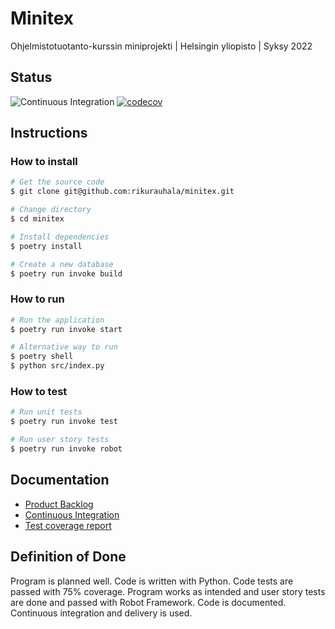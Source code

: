 # Minitex

Ohjelmistotuotanto-kurssin miniprojekti | Helsingin yliopisto | Syksy 2022

## Status

![Continuous Integration](https://github.com/rikurauhala/minitex/workflows/CI/badge.svg)
[![codecov](https://codecov.io/gh/rikurauhala/minitex/branch/main/graph/badge.svg?token=MIVVZGAX67)](https://codecov.io/gh/rikurauhala/minitex)

## Instructions

### How to install

```bash
# Get the source code
$ git clone git@github.com:rikurauhala/minitex.git

# Change directory
$ cd minitex

# Install dependencies
$ poetry install

# Create a new database
$ poetry run invoke build
```

### How to run

```bash
# Run the application
$ poetry run invoke start

# Alternative way to run
$ poetry shell
$ python src/index.py
```

### How to test

```bash
# Run unit tests
$ poetry run invoke test

# Run user story tests
$ poetry run invoke robot
```

## Documentation

- [Product Backlog](https://docs.google.com/spreadsheets/d/e/2PACX-1vT0XfimtFOWroZy0wJ5NKa43JU2sddjG1ixwx4_bO4ShlPGQ1gfIO_tivunbP-bqmIWVCWoO5qOdBI6/pubhtml)
- [Continuous Integration](https://github.com/rikurauhala/minitex/blob/main/.github/workflows/main.yml)
- [Test coverage report](https://app.codecov.io/gh/rikurauhala/minitex)

## Definition of Done

Program is planned well. Code is written with Python. Code tests are passed with 75% coverage. Program works as intended and user story tests are done and passed with Robot Framework. Code is documented. Continuous integration and delivery is used.
